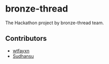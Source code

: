# bronze-thread

The Hackathon project by bronze-thread team.


## Contributors
* [wtfayxn](github.com/wtfayxn)
* [Sudhansu](https://github.com/sudhansubhushanmishra)
